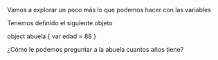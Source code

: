 Vamos a explorar un poco más lo que podemos hacer con las variables

Tenemos definido el siguiente objeto

object abuela {
    var edad = 88
}

¿Cómo le podemos preguntar a la abuela cuantos años tiene? 

